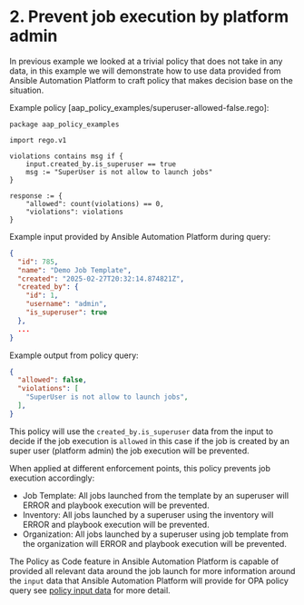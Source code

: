# 2. Prevent job execution by platform admin

In previous example we looked at a trivial policy that does not take in any data, in this example we will demonstrate how to use data provided from Ansible Automation Platform to craft policy that makes decision base on the situation.


Example policy [aap_policy_examples/superuser-allowed-false.rego]:

```rego
package aap_policy_examples

import rego.v1

violations contains msg if {
    input.created_by.is_superuser == true
    msg := "SuperUser is not allow to launch jobs"
}

response := {
    "allowed": count(violations) == 0,
    "violations": violations
}
```

Example input provided by Ansible Automation Platform during query:

```json
{
  "id": 785,
  "name": "Demo Job Template",
  "created": "2025-02-27T20:32:14.874821Z",
  "created_by": {
    "id": 1,
    "username": "admin",
    "is_superuser": true
  },
  ...
}
```

Example output from policy query:

```json
{
  "allowed": false,
  "violations": [
    "SuperUser is not allow to launch jobs",
  ],
}
```

This policy will use the `created_by.is_superuser` data from the input to decide if the job execution is `allowed` in this case if the job is created by an super user (platform admin) the job execution will be prevented.

When applied at different enforcement points, this policy prevents job execution accordingly:

- Job Template: All jobs launched from the template by an superuser will ERROR and playbook execution will be prevented.
- Inventory: All jobs launched by a superuser using the inventory will ERROR and playbook execution will be prevented.
- Organization: All jobs launched by a superuser using job template from the organization will ERROR and playbook execution will be prevented.

The Policy as Code feature in Ansible Automation Platform is capable of provided all relevant data around the job launch for more information around the `input` data that Ansible Automation Platform will provide for OPA policy query see [policy input data](POLICY_OUTPUT_DATA.md) for more detail.
